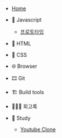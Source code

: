 -   [Home](/)

*   🍊 Javascript

    -   [프로토타입](/javascript/prototype.md)

*   🚂 HTML

*   💅 CSS

*   🌐 Browser

*   🎞 Git

*   🏗 Build tools

*   👩🏻‍💻 회고록

*   📝 Study
    -   [Youtube Clone](/tutorials/youtubeClone.md)
